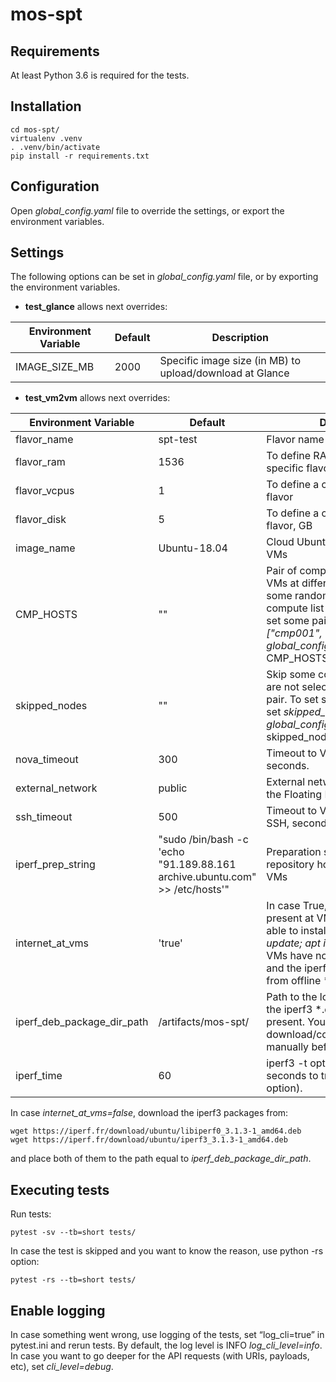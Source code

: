 # mos-spt

Requirements
--
 At least Python 3.6 is required for the tests.

Installation
--
```
cd mos-spt/
virtualenv .venv
. .venv/bin/activate
pip install -r requirements.txt
```

Configuration
--
 Open _global_config.yaml_ file to override the settings, or export the 
 environment variables.

Settings
--
 The following options can be set in _global_config.yaml_ file, or by exporting
 the environment variables.

* **test_glance** allows next overrides:

| Environment Variable | Default | Description |
| --- | --- | --- |
| IMAGE_SIZE_MB | 2000 | Specific image size (in MB) to upload/download at Glance |

* **test_vm2vm** allows next overrides:

| Environment Variable | Default | Description |
| --- | --- | --- |
| flavor_name | spt-test | Flavor name |
| flavor_ram | 1536 | To define RAM allocation for specific flavor, MB |
| flavor_vcpus | 1 | To define a count of vCPU for flavor |
| flavor_disk | 5 | To define a count of disks on flavor, GB |
| image_name | Ubuntu-18.04 | Cloud Ubuntu image to create VMs |
| CMP_HOSTS | "" | Pair of compute hosts to create VMs at different hosts. By default, some random pair from nova compute list will be selected. To set some pair, set _CMP_HOSTS: ["cmp001", "cmp002"]_ in _global_config.yaml_ file, or export CMP_HOSTS="cmp001,cmp002". | 
| skipped_nodes | "" | Skip some compute hosts, so they are not selected at CMP_HOSTS pair. To set some nodes to skip, set _skipped_nodes: ["cmp003"]_ in _global_config.yaml_ file, or export skipped_nodes="cmp003".|
| nova_timeout | 300 | Timeout to VM to be ACTIVE, seconds. |
| external_network | public | External network name to allocate the Floating IPs |
| ssh_timeout | 500 | Timeout to VM to be reachable via SSH, seconds. |
| iperf_prep_string | "sudo /bin/bash -c 'echo \"91.189.88.161        archive.ubuntu.com\" >> /etc/hosts'" | Preparation string to set ubuntu repository host in /etc/hosts of VMs |
| internet_at_vms | 'true' | In case True, the Internet is present at VMs, and the tests are able to install iperf3 by _apt update; apt install iperf3_. In case VMs have no Internet, set 'false' and the iperf3 will be installed from offline *.deb packages. |
| iperf_deb_package_dir_path | /artifacts/mos-spt/ | Path to the local directory where the iperf3 *.deb packages are present. You need to download/copy them there manually beforehand. |
| iperf_time | 60 | iperf3 -t option value: time in seconds to transmit for (iperf -t option). |

 In case _internet_at_vms=false_, download the iperf3 packages from:
```
wget https://iperf.fr/download/ubuntu/libiperf0_3.1.3-1_amd64.deb 
wget https://iperf.fr/download/ubuntu/iperf3_3.1.3-1_amd64.deb 
```
 and place both of them to the path equal to _iperf_deb_package_dir_path_.

Executing tests
--
 Run tests:
```
pytest -sv --tb=short tests/
```
 In case the test is skipped and you want to know the reason, use python -rs option:
```
pytest -rs --tb=short tests/
```

Enable logging
--
 In case something went wrong, use logging of the tests, set “log_cli=true” 
 in pytest.ini and rerun tests. By default, the log level is INFO 
 _log_cli_level=info_. In case you want to go deeper for the API requests 
 (with URIs, payloads, etc), set _cli_level=debug_.
